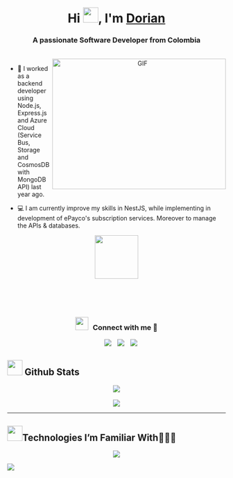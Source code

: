<h1 align="center">Hi <img src="https://media.giphy.com/media/hvRJCLFzcasrR4ia7z/giphy.gif" width="35">, I'm <a href="https://100rabhcsmc.github.io/Me.io/" target="blank">
Dorian</a></h1>
<h3 align="center">A passionate Software Developer from Colombia</h3>

</br>

<a target="_blank" align="center">
  <img align="right" top="500" height="300" width="400" alt="GIF" src="https://media.giphy.com/media/SWoSkN6DxTszqIKEqv/giphy.gif">
</a>

- 🔨 I worked as a backend developer using Node.js, Express.js and Azure Cloud (Service Bus, Storage and CosmosDB with MongoDB API) last year ago.

- 💻 I am currently improve my skills in NestJS, while implementing in development of ePayco's subscription services. Moreover to manage the APIs & databases.

<div align="center" ><img src = "https://media0.giphy.com/media/KDDpcKigbfFpnejZs6/giphy.gif?cid=ecf05e47oy6f4zjs8g1qoiystc56cu7r9tb8a1fe76e05oty&rid=giphy.gif" width = 100px></div>

<br/><br/><br/>
<h3 align="center" > <img src="https://media.giphy.com/media/iY8CRBdQXODJSCERIr/giphy.gif" width="30" height="30" style="margin-right: 10px;">Connect with me 🤝 </h3>

<p align="center">

 <div align="center"  class="icons-social" style="margin-left: 10px;">
    <a style="margin-left: 10px;"  target="_blank" href="https://www.linkedin.com/in/dorian-lorz/">
		<img src="https://img.icons8.com/doodle/40/000000/linkedin--v2.png"></a>
    <a style="margin-left: 10px;" target="_blank" href="https://github.com/D-Lorz">
	<img src="https://img.icons8.com/doodle/40/000000/github--v1.png"></a>
	<a style="margin-left: 10px;" target="_blank" href="https://x.com/Dalorz_W">
		<img src="https://img.icons8.com/doodle/1x/twitter-squared--v2.png" ></a>
  </div>
  
</p>

## <img src="https://media.giphy.com/media/iY8CRBdQXODJSCERIr/giphy.gif" width="35"><b> Github Stats </b>

<div align="center">
  <img src="https://github-readme-stats.vercel.app/api?username=D-Lorz&theme=blueberry&hide_border=false&include_all_commits=false&count_private=false" />
  <br/>
  <br/>
  
  <img src="https://github-readme-stats.vercel.app/api/top-langs/?username=D-Lorz&theme=blueberry&hide_border=false&include_all_commits=false&count_private=false&layout=compact" />
</div>

---

##  <img src="https://media.giphy.com/media/iY8CRBdQXODJSCERIr/giphy.gif" width="35"><b>Technologies I’m Familiar With👨🏻‍💻 </b>

<!--tech stack icons-->
<p align="center">
  <a href="https://skillicons.dev">
    <img src="https://skillicons.dev/icons?i=git,azure,docker,postgres,prisma,mysql,mongodb,js,npm,pnpm,nodejs,express,typescript,nestjs,react,solidity,md,postman,tailwind,bootstrap,vscode,notion,wordpress,supabase,replit,anaconda" />
  </a>
</p>


<!--horizontal divider(gradiant)-->
<img src="https://user-images.githubusercontent.com/73097560/115834477-dbab4500-a447-11eb-908a-139a6edaec5c.gif">

